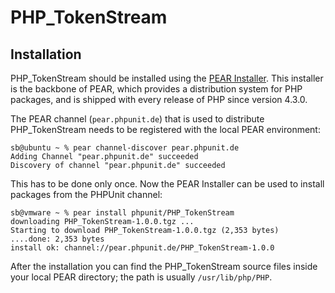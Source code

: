 PHP_TokenStream
===============

Installation
------------

PHP_TokenStream should be installed using the [PEAR Installer](http://pear.php.net/). This installer is the backbone of PEAR, which provides a distribution system for PHP packages, and is shipped with every release of PHP since version 4.3.0.

The PEAR channel (`pear.phpunit.de`) that is used to distribute PHP_TokenStream needs to be registered with the local PEAR environment:

    sb@ubuntu ~ % pear channel-discover pear.phpunit.de
    Adding Channel "pear.phpunit.de" succeeded
    Discovery of channel "pear.phpunit.de" succeeded

This has to be done only once. Now the PEAR Installer can be used to install packages from the PHPUnit channel:

    sb@vmware ~ % pear install phpunit/PHP_TokenStream
    downloading PHP_TokenStream-1.0.0.tgz ...
    Starting to download PHP_TokenStream-1.0.0.tgz (2,353 bytes)
    ....done: 2,353 bytes
    install ok: channel://pear.phpunit.de/PHP_TokenStream-1.0.0

After the installation you can find the PHP_TokenStream source files inside your local PEAR directory; the path is usually `/usr/lib/php/PHP`.
